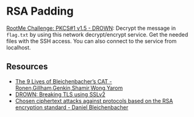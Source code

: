 # RSA Padding

[RootMe Challenge: PKCS#1 v1.5 - DROWN](https://www.root-me.org/en/Challenges/Cryptanalysis/RSA-Padding): Decrypt the message in `flag.txt` by using this network decrypt/encrypt service. Get the needed files with the SSH access. You can also connect to the service from localhost.

## Resources

* [The 9 Lives of Bleichenbacher’s CAT - Ronen,Gillham,Genkin,Shamir,Wong,Yarom](https://repository.root-me.org/Cryptographie/EN%20-%20The%209%20Lives%20of%20Bleichenbacher%E2%80%99s%20CAT%20-%20Ronen,Gillham,Genkin,Shamir,Wong,Yarom.pdf)
* [DROWN: Breaking TLS using SSLv2](https://repository.root-me.org/Cryptographie/Asym%C3%A9trique/EN%20-%20DROWN:%20Breaking%20TLS%20using%20SSLv2.pdf)
* [Chosen ciphertext attacks against protocols based on the RSA encryption standard - Daniel Bleichenbacher](https://repository.root-me.org/Cryptographie/Asym%C3%A9trique/EN%20-%20Chosen%20ciphertext%20attacks%20against%20protocols%20based%20on%20the%20RSA%20encryption%20standard%20-%20Daniel%20Bleichenbacher.pdf)
